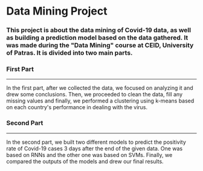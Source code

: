 # Data Mining Project

### This project is about the data mining of Covid-19 data, as well as building a prediction model based on the data gathered. It was made during the "Data Mining" course at CEID, University of Patras. It is divided into two main parts.

### First Part
---
In the first part, after we collected the data, we focused on analyzing it and drew some conclusions. Then, we proceeded to clean the data, fill any missing values and finally, we performed a clustering using k-means based on each country's performance in dealing with the virus.

### Second Part
---
In the second part, we built two different models to predict the positivity rate of Covid-19 cases 3 days after the end of the given data. One was based on RNNs and the other one was based on SVMs. Finally, we compared the outputs of the models and drew our final results.